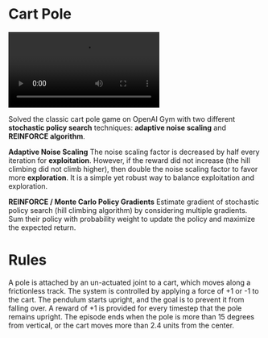 # Cart Pole

<video src="output/result.mp4"></video>

Solved the classic cart pole game on OpenAI Gym with two different **stochastic policy search** techniques: **adaptive noise scaling** and **REINFORCE algorithm**. 

**Adaptive Noise Scaling**
The noise scaling factor is decreased by half every iteration for **exploitation**. However, if the reward did not increase (the hill climbing did not climb higher), then double the noise scaling factor to favor more **exploration**. It is a simple yet robust way to balance exploitation and exploration.

**REINFORCE / Monte Carlo Policy Gradients**
Estimate gradient of stochastic policy search (hill climbing algorithm) by considering multiple gradients. Sum their policy with probability weight to update the policy and maximize the expected return. 

# Rules

A pole is attached by an un-actuated joint to a cart, which moves along a frictionless track. The system is controlled by applying a force of +1 or -1 to the cart. The pendulum starts upright, and the goal is to prevent it from falling over. A reward of +1 is provided for every timestep that the pole remains upright. The episode ends when the pole is more than 15 degrees from vertical, or the cart moves more than 2.4 units from the center. 